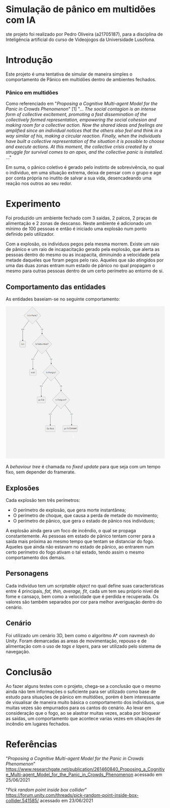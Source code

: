 

# Simulação de pânico em multidões com IA
   ste projeto foi realizado por Pedro Oliveira (a21705187), para a disciplina de Inteligência artificial do curso de Videojogos da Universidade Lusófona.
   
# Introdução

Este projeto é uma tentativa de simular de maneira simples o comportamento de Pânico em multidões dentro de ambientes fechados. 


### Pânico em multidões
   Como referenciado em "*Proposing a Cognitive Multi-agent Model for the Panic in Crowds Phenomenon*" [1]
"... *The social contagion is an intense form of collective excitement, promoting a fast dissemination of the collectively formed representation, empowering the social cohesion and making room for a collective action. Now the shared ideas and feelings are amplified since an individual notices that the others also feel and think in a way similar of his, making a circular reaction. Finally, when the individuals have built a collective representation of the situation it is possible to choose and execute actions. At this moment, the collective crisis created by a struggle for survival comes to an apex, and the collective panic is installed.* ..." 

Em suma, o pânico coletivo é gerado pelo instinto de sobrevivência, no qual o individuo, em uma situação extrema, deixa de pensar com o grupo e age por conta própria no inutito de salvar a sua vida, desencadeando uma reação nos outros ao seu redor.


# Experimento


Foi produzido um ambiente fechado com 3 saídas, 2 palcos, 2 praças de alimentação e 2 zonas de descanso. Neste ambiente é adicionado um mínimo de 100 pessoas e então é iniciado uma explosão num ponto definido pelo utilizador.

Com a explosão, os indivíduos pegos pela mesma morrem. Existe um raio de pânico e um raio de incapacitação gerado pela explosão, que alerta as pessoas dentro do mesmo ou as incapacita, diminuindo a velocidade pela metade daqueles que foram pegos pelo raio. Aqueles que são atingidos por uma das duas zonas entram num estado de pânico no qual propagam o mesmo para outras pessoas dentro de um certo perímetro ao entorno de si.


## Comportamento das entidades

As entidades baseiam-se no seguinte comportamento:

![DIAGRAM](Diagram.png)

A *behaviour tree* é chamada no *fixed update*  para que seja com um tempo fixo, sem depender do framerate.


## Explosões

Cada explosão tem três perímetros:
- O perímetro de explosão, que gera morte instantânea;
 - O perímetro de choque, que causa a perda de metade do movimento;
- O perímetro de pânico, que gera o estado de pânico nos individuos;
 
A explosão ainda gera um foco de incêndio, o qual se propaga constantemente. As pessoas em estado de pânico tentam correr para a saída mais próxima ao mesmo tempo que tentam se distanciar do fogo. Aqueles que ainda não estavam no estado de pânico, ao entrarem num certo perímetro do fogo ativam o tal estado, tendo assim o mesmo comportamento dos demais.
 
## Personagens

Cada indivíduo tem um *scriptable object* no qual define suas caracteristicas entre 4 principais, *fat, thin, average, fit*, cada um tem seu próprio nivel de fome e cansaço, bem como a velocidade que é perdida e recuperada. Os valores são também separados por cor para melhor averiguação dentro do cenário.

## Cenário

Foi utilizado um cenário 3D, bem como o algoritmo A* com navmesh do *Unity*. Foram demarcadas as areas de movimentação, repouso e de alimentação com o uso de *tags e layers*, para ser utilizado pelo sistema de navegação.
# Conclusão

Ao fazer alguns testes com o projeto, chega-se a conclusão que o mesmo ainda não tem informações o suficiente para ser utilizado como base de estudo para situações de pânico em multidões, porém é bem interessante de visualisar de maneira muito básica o comportamento dos indivíduos, que muitas vezes são empurrados para os cantos do cenário.  Ao levar em consideração que o fogo, ao se alastrar muitas vezes, acaba por bloquear as saídas, um comportamento que acontece varias vezes em situações de incêndio em lugares fechados.


# Referências


 "*Proposing a Cognitive Multi-agent Model for the Panic in Crowds Phenomenon*" https://www.researchgate.net/publication/261460840_Proposing_a_Cognitive_Multi-agent_Model_for_the_Panic_in_Crowds_Phenomenon
acessado em 25/06/2021

"*Pick random point inside box collider*"
https://forum.unity.com/threads/pick-random-point-inside-box-collider.541585/
acessado em 23/06/2021
